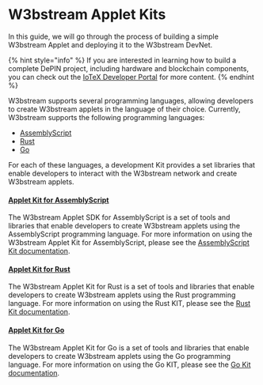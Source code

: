# W3bstream Applet Kits

In this guide, we will go through the process of building a simple W3bstream Applet and deploying it to the W3bstream DevNet.

{% hint style="info" %}
If you are interested in learning how to build a complete DePIN project, including hardware and blockchain components, you can check out the [IoTeX Developer Portal](https://developers.iotex.io) for more content.
{% endhint %}

W3bstream supports several programming languages, allowing developers to create W3bstream applets in the language of their choice. Currently, W3bstream supports the following programming languages:

* [AssemblyScript](assemblyscript.md)
* [Rust](rust.md)
* [Go](go.md)

For each of these languages, a development Kit provides a set libraries that enable developers to interact with the W3bstream network and create W3bstream applets.&#x20;

#### [Applet Kit for AssemblyScript](assemblyscript.md)

The W3bstream Applet SDK for AssemblyScript is a set of tools and libraries that enable developers to create W3bstream applets using the AssemblyScript programming language. For more information on using the W3bstream Applet Kit for AssemblyScript, please see the [AssemblyScript Kit documentation](assemblyscript.md).

#### [Applet Kit for Rust](rust.md)

The W3bstream Applet Kit for Rust is a set of tools and libraries that enable developers to create W3bstream applets using the Rust programming language. For more information on using the Rust KIT, please see the [Rust Kit documentation](rust.md).

#### [Applet Kit for Go](go.md)

The W3bstream Applet Kit for Go is a set of tools and libraries that enable developers to create W3bstream applets using the Go programming language. For more information on using the Go KIT, please see the [Go Kit documentation](go.md).
